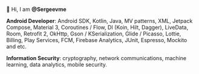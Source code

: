 👨 Hi, I am **@Sergeevme**

**Android Developer**: Android SDK, Kotlin, Java, MV patterns, XML, Jetpack Compose, Material 3, Coroutines / Flow, DI (Koin, Hilt, Dagger), LiveData, Room, Retrofit 2, OkHttp, Gson / KSerialization, Glide / Picasso, Lottie, Billing, Play Services, FCM, Firebase Analytics, JUnit, Espresso, Mockito and etc.

**Information Security**: cryptography, network communications, machine learning, data analytics, mobile security.

<!---
Sergeevme/Sergeevme is a ✨ special ✨ repository because its `README.md` (this file) appears on your GitHub profile.
You can click the Preview link to take a look at your changes.
--->
